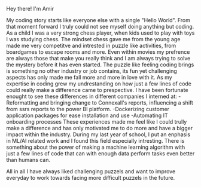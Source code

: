 Hey there! I'm Amir

My coding story starts like everyone else with a single "Hello World". From that moment forward I truly could not see myself doing anything but coding. As a child I was a very strong chess player, when kids used to play with toys I was studying chess. The mindset chess gave me from the young age made me very competitve and intrested in puzzle like activities, from boardgames to escape rooms and more. Even within movies my prefrence are always those that make you really think and I am always trying to solve the mystery before it has even started. The puzzle like feeling coding brings is something no other industry or job contains, its fun yet challenging aspects has only made me fall more and more in love with it.
As my expertise in coding grew my undrestanding on how just a few lines of code could really make a difference came to prespective. I have been fortunate enought to see these differences in different companies I interned at:  -Reformatting and bringing change to Connexall's reports, influencing a shift  from ssrs reports to the power BI platform. 
    -Dockerizing customer application packages for ease installation and use 
    -Automating IT onboarding processes 
These experiences made me feel like I could trully make a difference and has only motivated me to do more and have a bigger impact within the industry. During my last year of school, I put an enphasis in ML/AI related work and I found this field especially intresting. There is something about the power of making a machine learning algorithm with just a few lines of code that can with enough data perform tasks even better than humans can.

All in all I have always liked challenging puzzels and want to improve everyday to work towards facing more difficult puzzels in the future.  
